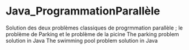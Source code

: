 # Java_ProgrammationParallèle
Solution des deux problèmes classiques de progrmmation parallèle ; le problème de Parking et le problème de la picine 
The parking problem solution  in Java
The swimming pool problem solution in Java
